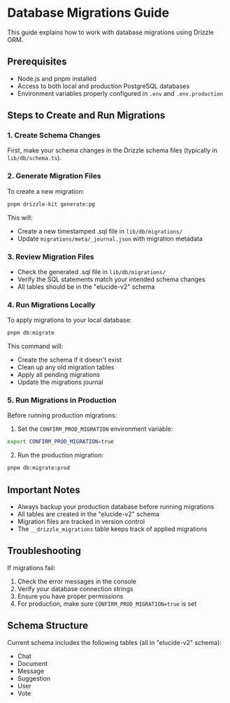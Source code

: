 # Database Migrations Guide

This guide explains how to work with database migrations using Drizzle ORM.

## Prerequisites

- Node.js and pnpm installed
- Access to both local and production PostgreSQL databases
- Environment variables properly configured in `.env` and `.env.production`

## Steps to Create and Run Migrations

### 1. Create Schema Changes

First, make your schema changes in the Drizzle schema files (typically in `lib/db/schema.ts`).

### 2. Generate Migration Files

To create a new migration:

```bash
pnpm drizzle-kit generate:pg
```

This will:

- Create a new timestamped .sql file in `lib/db/migrations/`
- Update `migrations/meta/_journal.json` with migration metadata

### 3. Review Migration Files

- Check the generated .sql file in `lib/db/migrations/`
- Verify the SQL statements match your intended schema changes
- All tables should be in the "elucide-v2" schema

### 4. Run Migrations Locally

To apply migrations to your local database:

```bash
pnpm db:migrate
```

This command will:

- Create the schema if it doesn't exist
- Clean up any old migration tables
- Apply all pending migrations
- Update the migrations journal

### 5. Run Migrations in Production

Before running production migrations:

1. Set the `CONFIRM_PROD_MIGRATION` environment variable:

```bash
export CONFIRM_PROD_MIGRATION=true
```

2. Run the production migration:

```bash
pnpm db:migrate:prod
```

## Important Notes

- Always backup your production database before running migrations
- All tables are created in the "elucide-v2" schema
- Migration files are tracked in version control
- The `__drizzle_migrations` table keeps track of applied migrations

## Troubleshooting

If migrations fail:

1. Check the error messages in the console
2. Verify your database connection strings
3. Ensure you have proper permissions
4. For production, make sure `CONFIRM_PROD_MIGRATION=true` is set

## Schema Structure

Current schema includes the following tables (all in "elucide-v2" schema):

- Chat
- Document
- Message
- Suggestion
- User
- Vote
